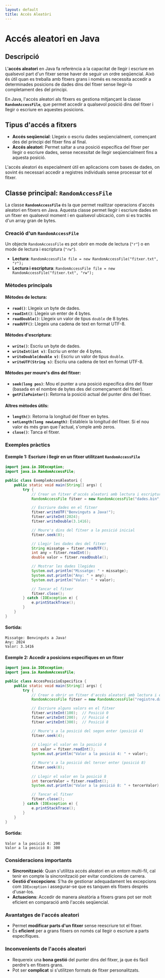 ```yaml
---
layout: default
title: Accés Aleatòri
---
```


# Accés aleatori en Java

## Descripció

L'**accés aleatori** en Java fa referència a la capacitat de llegir i escriure en qualsevol part d'un fitxer sense haver de seguir un ordre seqüencial. Això és útil quan es treballa amb fitxers grans i només es necessita accedir a determinades posicions de dades dins del fitxer sense llegir-lo completament des del principi.

En Java, l'accés aleatori als fitxers es gestiona mitjançant la classe **`RandomAccessFile`**, que permet accedir a qualsevol posició dins del fitxer i llegir o escriure en aquestes posicions.

## Tipus d'accés a fitxers

- **Accés seqüencial**: Llegeix o escriu dades seqüencialment, començant des del principi del fitxer fins al final.
- **Accés aleatori**: Permet saltar a una posició específica del fitxer per llegir o escriure dades, sense necessitat de llegir seqüencialment fins a aquesta posició.

L'accés aleatori és especialment útil en aplicacions com bases de dades, on sovint és necessari accedir a registres individuals sense processar tot el fitxer.

## Classe principal: `RandomAccessFile`

La classe **`RandomAccessFile`** és la que permet realitzar operacions d'accés aleatori en fitxers en Java. Aquesta classe permet llegir i escriure dades en un fitxer en qualsevol moment i en qualsevol ubicació, com si es tractés d'un array gran de bytes.

### Creació d'un `RandomAccessFile`

Un objecte `RandomAccessFile` es pot obrir en mode de lectura (`"r"`) o en mode de lectura i escriptura (`"rw"`).

- **Lectura**: `RandomAccessFile file = new RandomAccessFile("fitxer.txt", "r");`
- **Lectura i escriptura**: `RandomAccessFile file = new RandomAccessFile("fitxer.txt", "rw");`

### Mètodes principals

#### Mètodes de lectura:
- **`read()`**: Llegeix un byte de dades.
- **`readInt()`**: Llegeix un enter de 4 bytes.
- **`readDouble()`**: Llegeix un valor de tipus `double` de 8 bytes.
- **`readUTF()`**: Llegeix una cadena de text en format UTF-8.

#### Mètodes d'escriptura:
- **`write()`**: Escriu un byte de dades.
- **`writeInt(int v)`**: Escriu un enter de 4 bytes.
- **`writeDouble(double v)`**: Escriu un valor de tipus `double`.
- **`writeUTF(String s)`**: Escriu una cadena de text en format UTF-8.

#### Mètodes per moure's dins del fitxer:
- **`seek(long pos)`**: Mou el punter a una posició específica dins del fitxer (basada en el nombre de bytes des del començament del fitxer).
- **`getFilePointer()`**: Retorna la posició actual del punter dins del fitxer.

#### Altres mètodes útils:
- **`length()`**: Retorna la longitud del fitxer en bytes.
- **`setLength(long newLength)`**: Estableix la longitud del fitxer. Si el nou valor és més gran que l'actual, s'omple amb zeros.
- **`close()`**: Tanca el fitxer.

### Exemples pràctics

#### Exemple 1: Escriure i llegir en un fitxer utilitzant `RandomAccessFile`

```java
import java.io.IOException;
import java.io.RandomAccessFile;

public class ExempleAccesAleatori {
    public static void main(String[] args) {
        try {
            // Crear un fitxer d'accés aleatori amb lectura i escriptura
            RandomAccessFile fitxer = new RandomAccessFile("dades.bin", "rw");

            // Escriure dades en el fitxer
            fitxer.writeUTF("Benvinguts a Java!");
            fitxer.writeInt(2024);
            fitxer.writeDouble(3.1416);

            // Moure's dins del fitxer a la posició inicial
            fitxer.seek(0);

            // Llegir les dades des del fitxer
            String missatge = fitxer.readUTF();
            int any = fitxer.readInt();
            double valor = fitxer.readDouble();

            // Mostrar les dades llegides
            System.out.println("Missatge: " + missatge);
            System.out.println("Any: " + any);
            System.out.println("Valor: " + valor);

            // Tancar el fitxer
            fitxer.close();
        } catch (IOException e) {
            e.printStackTrace();
        }
    }
}
```

#### Sortida:
```
Missatge: Benvinguts a Java!
Any: 2024
Valor: 3.1416
```

#### Exemple 2: Accedir a posicions específiques en un fitxer

```java
import java.io.IOException;
import java.io.RandomAccessFile;

public class AccesPosicioEspecifica {
    public static void main(String[] args) {
        try {
            // Crear o obrir un fitxer d'accés aleatori amb lectura i escriptura
            RandomAccessFile fitxer = new RandomAccessFile("registre.dat", "rw");

            // Escriure alguns valors en el fitxer
            fitxer.writeInt(100);  // Posició 0
            fitxer.writeInt(200);  // Posició 4
            fitxer.writeInt(300);  // Posició 8

            // Moure's a la posició del segon enter (posició 4)
            fitxer.seek(4);
            
            // Llegir el valor en la posició 4
            int valor = fitxer.readInt();
            System.out.println("Valor a la posició 4: " + valor);

            // Moure's a la posició del tercer enter (posició 8)
            fitxer.seek(8);
            
            // Llegir el valor en la posició 8
            int tercerValor = fitxer.readInt();
            System.out.println("Valor a la posició 8: " + tercerValor);

            // Tancar el fitxer
            fitxer.close();
        } catch (IOException e) {
            e.printStackTrace();
        }
    }
}
```

#### Sortida:
```
Valor a la posició 4: 200
Valor a la posició 8: 300
```

### Consideracions importants
- **Sincronització**: Quan s'utilitza accés aleatori en un entorn multi-fil, cal tenir en compte la sincronització per evitar condicions de carrera.
- **Gestió d'excepcions**: S'ha de gestionar adequadament les excepcions com `IOException` i assegurar-se que es tanquen els fitxers després d'usar-los.
- **Actuacions**: Accedir de manera aleatòria a fitxers grans pot ser molt eficient en comparació amb l'accés seqüencial.

### Avantatges de l'accés aleatori
- Permet **modificar parts d'un fitxer** sense reescriure tot el fitxer.
- És **eficient** per a grans fitxers on només cal llegir o escriure a parts específiques.

### Inconvenients de l'accés aleatori
- Requereix una **bona gestió** del punter dins del fitxer, ja que és fàcil perdre's en fitxers grans.
- Pot ser **complicat** si s'utilitzen formats de fitxer personalitzats.

